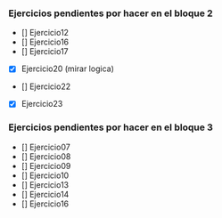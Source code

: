 ### Ejercicios pendientes por hacer en el bloque 2
- [] Ejercicio12
- [] Ejercicio16
- [] Ejercicio17
- [x] Ejercicio20 (mirar logica)
- [] Ejercicio22
- [x] Ejercicio23


### Ejercicios pendientes por hacer en el bloque 3
- [] Ejercicio07
- [] Ejercicio08
- [] Ejercicio09
- [] Ejercicio10
- [] Ejercicio13
- [] Ejercicio14
- [] Ejercicio16